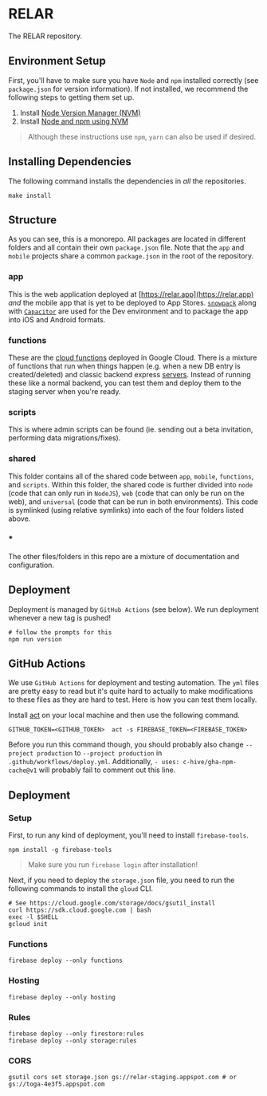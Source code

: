 # RELAR

The RELAR repository.

## Environment Setup

First, you'll have to make sure you have `Node` and `npm` installed correctly (see `package.json` for version information). If not installed, we recommend the following steps to getting them set up.

1. Install [Node Version Manager (NVM)](https://github.com/creationix/nvm#install-script)
2. Install [Node and npm using NVM](https://github.com/creationix/nvm#usage)

> Although these instructions use `npm`, `yarn` can also be used if desired.

## Installing Dependencies

The following command installs the dependencies in _all_ the repositories.

```
make install
```

## Structure

As you can see, this is a monorepo. All packages are located in different folders and all contain their own `package.json` file. Note that the `app` and `mobile` projects share a common `package.json` in the root of the repository.

### app

This is the web application deployed at [https://relar.app](https://relar.app) _and_ the mobile app that is yet to be deployed to App Stores. [`snowpack`](https://www.snowpack.dev/) along with [`Capacitor`](https://capacitorjs.com/) are used for the Dev environment and to package the app into iOS and Android formats.

### functions

These are the [cloud functions](https://firebase.google.com/docs/functions) deployed in Google Cloud. There is a mixture of functions that run when things happen (e.g. when a new DB entry is created/deleted) and classic backend express [servers](https://expressjs.com/). Instead of running these like a normal backend, you can test them and deploy them to the staging server when you're ready.

### scripts

This is where admin scripts can be found (ie. sending out a beta invitation, performing data migrations/fixes).

### shared

This folder contains all of the shared code between `app`, `mobile`, `functions`, and `scripts`. Within this folder, the shared code is further divided into `node` (code that can only run in `NodeJS`), `web` (code that can only be run on the web), and `universal` (code that can be run in both environments). This code is symlinked (using relative symlinks) into each of the four folders listed above.

### \*

The other files/folders in this repo are a mixture of documentation and configuration.

## Deployment

Deployment is managed by `GitHub Actions` (see below). We run deployment whenever a new tag is pushed!

```
# follow the prompts for this
npm run version
```

## GitHub Actions

We use `GitHub Actions` for deployment and testing automation. The `yml` files are pretty easy to read but it's quite hard to actually to make modifications to these files as they are hard to test. Here is how you can test them locally.

Install [act](https://github.com/nektos/act) on your local machine and then use the following command.

```
GITHUB_TOKEN=<GITHUB_TOKEN>  act -s FIREBASE_TOKEN=<FIREBASE_TOKEN>
```

Before you run this command though, you should probably also change `--project production` to `--project production` in `.github/workflows/deploy.yml`. Additionally, `- uses: c-hive/gha-npm-cache@v1` will probably fail to comment out this line.

## Deployment

### Setup

First, to run any kind of deployment, you'll need to install `firebase-tools`.

```
npm install -g firebase-tools
```

> Make sure you run `firebase login` after installation!

Next, if you need to deploy the `storage.json` file, you need to run the following commands to install the `gloud` CLI.

```
# See https://cloud.google.com/storage/docs/gsutil_install
curl https://sdk.cloud.google.com | bash
exec -l $SHELL
gcloud init
```

### Functions

```
firebase deploy --only functions
```

### Hosting

```
firebase deploy --only hosting
```

### Rules

```
firebase deploy --only firestore:rules
firebase deploy --only storage:rules
```

### CORS

```
gsutil cors set storage.json gs://relar-staging.appspot.com # or gs://toga-4e3f5.appspot.com
```
